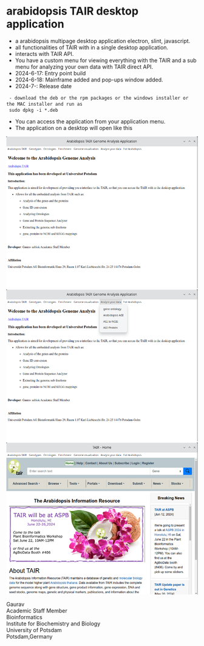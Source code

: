 # arabidopsis TAIR desktop application

- a arabidopsis multipage desktop application electron, slint, javascript.
- all functionalities of TAIR with in a single desktop application.
- interacts with TAIR API.
- You have a custom menu for viewing everything with the TAIR and a sub menu for analyzing your own data with TAIR direct API.
- 2024-6-17: Entry point build
- 2024-6-18: Mainframe added and pop-ups window added.
- 2024-7-: Release date

```
 - download the deb or the rpm packages or the windows installer or the MAC installer and run as
 sudo dpkg -i *.deb
```
- You can access the application from your application menu.
- The application on a desktop will open like this
<img src = "https://github.com/gauravcodepro/arabidopsis-tair-application/blob/main/appviews/appview1.png" height = 400>
<img src = "https://github.com/gauravcodepro/arabidopsis-tair-application/blob/main/appviews/appview2.png" height = 400>
<img src = "https://github.com/gauravcodepro/arabidopsis-tair-application/blob/main/appviews/appview3.png" height = 400>


Gaurav \
Academic Staff Member \
Bioinformatics \
Institute for Biochemistry and Biology \
University of Potsdam \
Potsdam,Germany
